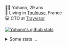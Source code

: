 <p>
  👨🏻 <bold>Yohann</bold>, 29 ans<br/>
  💼 Living in <a href="https://www.google.com/maps?q=toulouse">Toulouse</a>, France<br/>
  💻 CTO at <a href="https://trayvisor.com/">Trayvisor</a><br/>
</p>

<a href="https://github.com/anuraghazra/github-readme-stats"><img align="center" src="https://github-readme-stats-dviw-8taegaswk-yohann84ls-projects.vercel.app//api?username=yohann84L&show_icons=true&include_all_commits=true" alt="Yohann's github stats" /> </a>


<details>
  <summary>Some stats ...</summary><br/>
  

<!--START_SECTION:waka-->
![Code Time](http://img.shields.io/badge/Code%20Time-1%2C229%20hrs%209%20mins-blue)

![Profile Views](http://img.shields.io/badge/Profile%20Views-0-blue)

**🐱 My GitHub Data** 

> 📦 440.9 kB Used in GitHub's Storage 
 > 
> 🏆 302 Contributions in the Year 2025
 > 
> 🚫 Not Opted to Hire
 > 
> 📜 26 Public Repositories 
 > 
> 🔑 21 Private Repositories 
 > 
**I'm an Early 🐤** 

```text
🌞 Morning                21366 commits       ████████░░░░░░░░░░░░░░░░░   30.26 % 
🌆 Daytime                40563 commits       ██████████████░░░░░░░░░░░   57.44 % 
🌃 Evening                8551 commits        ███░░░░░░░░░░░░░░░░░░░░░░   12.11 % 
🌙 Night                  136 commits         ░░░░░░░░░░░░░░░░░░░░░░░░░   00.19 % 
```
📅 **I'm Most Productive on Wednesday** 

```text
Monday                   13287 commits       █████░░░░░░░░░░░░░░░░░░░░   18.82 % 
Tuesday                  13257 commits       █████░░░░░░░░░░░░░░░░░░░░   18.77 % 
Wednesday                14746 commits       █████░░░░░░░░░░░░░░░░░░░░   20.88 % 
Thursday                 14369 commits       █████░░░░░░░░░░░░░░░░░░░░   20.35 % 
Friday                   13632 commits       █████░░░░░░░░░░░░░░░░░░░░   19.30 % 
Saturday                 489 commits         ░░░░░░░░░░░░░░░░░░░░░░░░░   00.69 % 
Sunday                   836 commits         ░░░░░░░░░░░░░░░░░░░░░░░░░   01.18 % 
```


📊 **This Week I Spent My Time On** 

```text
🕑︎ Time Zone: Europe/Paris

💬 Programming Languages: 
HTTP Request             25 mins             █████████████████████████   100.00 % 

🔥 Editors: 
Zed                      25 mins             █████████████████████████   100.00 % 

💻 Operating System: 
Mac                      25 mins             █████████████████████████   100.00 % 
```

**I Mostly Code in Python** 

```text
Python                   25 repos            ██████████████░░░░░░░░░░░   54.35 % 
Jupyter Notebook         4 repos             ██░░░░░░░░░░░░░░░░░░░░░░░   08.70 % 
JavaScript               3 repos             ██░░░░░░░░░░░░░░░░░░░░░░░   06.52 % 
HTML                     2 repos             █░░░░░░░░░░░░░░░░░░░░░░░░   04.35 % 
Shell                    1 repo              █░░░░░░░░░░░░░░░░░░░░░░░░   02.17 % 
```




 Last Updated on 30/03/2025 00:41:47 UTC
<!--END_SECTION:waka-->
